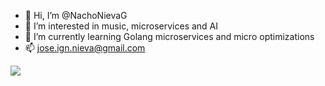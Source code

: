 - 👋 Hi, I’m @NachoNievaG
- 👀 I’m interested in music, microservices and AI
- 🌱 I’m currently learning Golang microservices and micro optimizations
- 📫 jose.ign.nieva@gmail.com
<img src="https://github-readme-stats.vercel.app/api?username=NachoNievaG&&show_icons=true&title_color=ffffff&icon_color=bb2acf&text_color=daf7dc&bg_color=151515">
<!---
NachoNievaG/NachoNievaG is a ✨ special ✨ repository because its `README.md` (this file) appears on your GitHub profile.
You can click the Preview link to take a look at your changes.
--->
